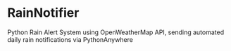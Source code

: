 # RainNotifier
Python Rain Alert System using OpenWeatherMap API, sending automated daily rain notifications via PythonAnywhere
